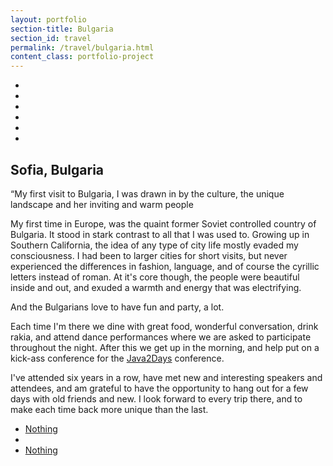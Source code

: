 ```yaml
---
layout: portfolio
section-title: Bulgaria
section_id: travel
permalink: /travel/bulgaria.html
content_class: portfolio-project
---
```


<section class="slider-full-width clearfix">
    <div id="epicSlider1" class="epic-slider slider-wrapper">
        <ul id="slides">
            <li data-image="/images/portfolio/temp/bulgarian-seductress.jpg">
            </li>
            <li data-image="/images/portfolio/travel/5068656076_3cbd29fe4a_o.jpg">
            </li>            
            <li data-image="/images/portfolio/travel/5068028077_3e472967fd_o.jpg">
            </li>            
            <li data-image="/images/portfolio/travel/5068057531_0572a618ae_o.jpg">
            </li>            
            <li data-image="/images/portfolio/travel/5068656076_3cbd29fe4a_o.jpg">
            </li>            
            <li data-image="/images/portfolio/travel/IMG_9052.jpg">
            </li>
        </ul>
    </div>
</section>

<section class="pages clearfix">

<div id="section-title">
    <h1>Sofia, Bulgaria</h1>
    <div id="teaser">
        <p>&#8220;My first visit to Bulgaria, I was drawn in by the culture, the unique landscape and her inviting and warm people </p>
        <div class="fb-like" data-href="{{ site.url }}{{ page.url }}" data-layout="standard" data-action="like" data-show-faces="true" data-share="false"></div>
    </div>
</div>

<p>
My first time in Europe, was the quaint former Soviet controlled country of Bulgaria.  It stood in stark contrast to all that I was used to.  Growing up in Southern California, the idea of any type of city life mostly evaded my consciousness.  I had been to larger cities for short visits, but never experienced the differences in fashion, language, and of course the cyrillic  letters instead of roman.  At it's core though, the people were beautiful inside and out, and exuded a warmth and energy that was electrifying.
</p>

<p>
And the Bulgarians love to have fun and party, a lot.
</p>
<p>
Each time I'm there we dine with great food, wonderful conversation, drink rakia, and attend dance performances where we are asked to participate throughout the night.  After this we get up in the morning, and help put on a kick-ass conference for the <a href="http://java2days.com">Java2Days</a> conference.
</p>
<p>
I've attended six years in a row, have met new and interesting speakers and attendees, and am grateful to have the opportunity to hang out for a few days with old friends and new.  I look forward to every trip there, and to make each time back more unique than the last.
</p>

<!--
<h4>More Photos</h4>

<div class="flexslider" style="width:870px; height:490px;">
            <ul class="slides">
                <li style="width: 100%; float: left; margin-right: -100%; display: list-item; opacity: 0.008402777777777648;">
                    <img src="/images/portfolio/travel/IMG_8964.jpg" alt="">
                </li>
                <li style="width: 100%; float: left; margin-right: -100%; display: list-item; opacity: 0.9915972222222224;">
                    <img src="/images/portfolio/travel/IMG_8964.jpg" alt="">
                    <p class="flex-caption">A caption...and a <a href="http://udthemes.com">link</a></p>
                </li>
                <li style="width: 100%; float: left; margin-right: -100%; display: list-item; opacity: 0.9915972222222224;">
                    <img src="/images/portfolio/travel/IMG_8964.jpg" alt="">
                    <p class="flex-caption">A caption...and a <a href="http://udthemes.com">link</a></p>
                </li>
                <li style="width: 100%; float: left; margin-right: -100%; display: none;">
                    <a href="http://udthemes.com">
                        <img src="../images/portfolio/content-width-woman-rocker1-870x490.jpg" alt="">
                    </a>
                    <p class="flex-caption">This slide is linked</p>
                </li>
                <li style="width: 100%; float: left; margin-right: -100%; display: none;">
                    <img src="../images/portfolio/content-width-woman-twins1-870x490.jpg" alt="">
                    <p class="flex-caption">A small caption here</p>
                </li>
            </ul>
        <ol class="flex-control-nav"><li><a class="">1</a></li><li><a class="active">2</a></li><li><a class="">3</a></li><li><a class="">4</a></li></ol><ul class="flex-direction-nav"><li><a class="prev" href="#">Previous</a></li><li><a class="next" href="#">Next</a></li></ul>
</div>

<div class="display-image left" style="width:100%; height:auto;">
    <img src="../images/portfolio/content-width-elephants.jpg" alt="" style="width:100%;" />
    <a href="http://udthemes.com" title="RAW PHOTOS" class="linked-display-image">RAW PHOTOS</a>
    <div class="caption boxed top-left" style="width:300px;">
        <p><span >Boxed Caption</span> An awesome boxed caption positioned top left. This is a <a href="http://udthemes.com" target="_blank">link</a>.</p>
    </div>
</div>

<div class="display-image left" style="width:100%; height:auto;">
    <img src="../images/portfolio/content-width-leopard.jpg" alt="" style="width:100%;" />
    <a href="http://udthemes.com" title="RAW PHOTOS" class="linked-display-image">RAW PHOTOS</a>
    <div class="caption boxed bottom-left" style="width:300px;">
        <p><span >Boxed Caption</span> An awesome boxed caption positioned bottom left. This is a <a href="http://udthemes.com" target="_blank">link</a>.</p>
    </div>
</div>

<p>Lorem ipsum dolor sit amet, consectetur adipiscing elit. Donec iaculis metus vitae ligula elementum ut luctus lorem facilisis. Sed non leo nisl, ac euismod nisi. Aenean augue dolor, facilisis id fringilla ut, tempus vitae nibh. Nullam nec diam risus. Donec laoreet ultricies rhoncus. Aliquam adipiscing. Lorem ipsum dolor sit amet, consectetur adipiscing elit.</p>
-->
<div class="clearfix"></div>
</section>

<!-- Portfolio Navigation -->
<div id="folio-navigation">
    <ul>
        <li id="nextProject">
            <a href="#" title="Nothing">Nothing</a>
        </li>
        <li id="closeProject">
            <a href="/travel/portfolio.html" title="Back to Grid"></a>
        </li>
        <li id="prevProject">
            <a href="#" title="Nothing">Nothing</a>
        </li>
    </ul>
</div>